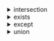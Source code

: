 <details>
  <summary>intersection</summary>

  ```javascript
    const foo = [1, 2, 3, 4]
    const bar = [2, 3, 4]

    foo.intersection(bar) // Returns [2, 3, 4]
  ```

</details>

<details>
  <summary>exists</summary>

  ```javascript
    const foo = [1, 2, 3, 4]
    const bar = [2, 3, 4]

    foo.exists(2) // Returns true
    foo.exists(5) // Returns false
    foo.exists(bar) // Returns true
  ```

</details>

<details>
  <summary>except</summary>

  ```javascript
    const foo = [1, 2, 3, 4]

    foo.except(2) // Returns [1, 3, 4]
    foo.except([1, 2, 3]) // Returns [4]
    foo.except(5) // Returns [1, 2, 3, 4]
  ```

</details>

<details>
  <summary>union</summary>

  ```javascript
    const foo = [1, 2, 3, 4]
    const bar = [2, 3, 4, 5]

    foo.union(bar) // Returns [1, 2, 3, 4, 5]
  ```

  ```javascript
    const foo = [1, 2, 3, 4]
    const bar = [5]

    foo.union(bar) // Returns [1, 2, 3, 4, 5]
  ```

  ```javascript
    const foo = [1, 2, 3, 4]
    const bar = [1]

    foo.union(bar) // Returns [1, 2, 3, 4]
  ```

</details>
